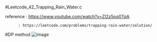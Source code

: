#Leetcode_42_Trapping_Rain_Water.c

reference : https://www.youtube.com/watch?v=ZI2z5pq0TqA


          : https://leetcode.com/problems/trapping-rain-water/solution/


#DP method
![image](https://user-images.githubusercontent.com/79245603/180462584-c781ea78-afe5-4211-86cb-8c06ac57171f.png)
